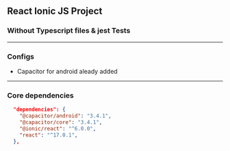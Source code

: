## React Ionic JS Project

### Without Typescript files & jest Tests

---

### Configs

- Capacitor for android aleady added

---

### Core dependencies

```json
  "dependencies": {
    "@capacitor/android": "3.4.1",
    "@capacitor/core": "3.4.1",
    "@ionic/react": "^6.0.0",
    "react": "^17.0.1",
  },

```
